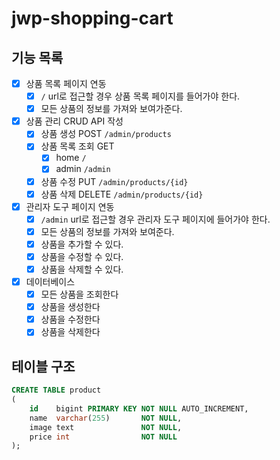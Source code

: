 # jwp-shopping-cart

## 기능 목록

- [x] 상품 목록 페이지 연동
    - [x] `/` url로 접근할 경우 상품 목록 페이지를 들어가야 한다.
    - [x] 모든 상품의 정보를 가져와 보여가준다.
- [x] 상품 관리 CRUD API 작성
    - [x] 상품 생성 POST `/admin/products`
    - [x] 상품 목록 조회 GET
        - [x] home `/`
        - [x] admin `/admin`
    - [x] 상품 수정 PUT `/admin/products/{id}`
    - [x] 상품 삭제 DELETE `/admin/products/{id}`
- [x] 관리자 도구 페이지 연동
    - [x] `/admin` url로 접근할 경우 관리자 도구 페이지에 들어가야 한다.
    - [x] 모든 상품의 정보를 가져와 보여준다.
    - [x] 상품을 추가할 수 있다.
    - [x] 상품을 수정할 수 있다.
    - [x] 상품을 삭제할 수 있다.
- [x] 데이터베이스
    - [x] 모든 상품을 조회한다
    - [x] 상품을 생성한다
    - [x] 상품을 수정한다
    - [x] 상품을 삭제한다

## 테이블 구조

```sql
CREATE TABLE product
(
    id    bigint PRIMARY KEY NOT NULL AUTO_INCREMENT,
    name  varchar(255)       NOT NULL,
    image text               NOT NULL,
    price int                NOT NULL
);

```


